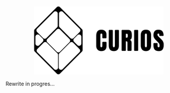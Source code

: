 <p align="center">
  <img width="350" height="183" src="https://github.com/valmirjunior0088/curios/raw/master/logo.png">
</p>

Rewrite in progres...
